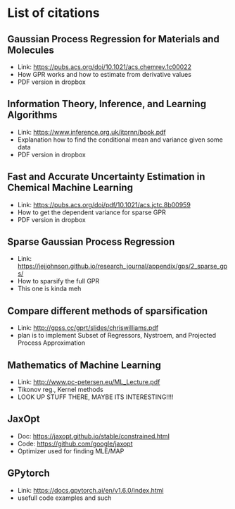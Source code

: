 # List of citations

## Gaussian Process Regression for Materials and Molecules 
 
- Link: https://pubs.acs.org/doi/10.1021/acs.chemrev.1c00022
- How GPR works and how to estimate from derivative values
- PDF version in dropbox

## Information Theory, Inference, and Learning Algorithms

- Link: https://www.inference.org.uk/itprnn/book.pdf
- Explanation how to find the conditional mean and variance given some data
- PDF version in dropbox

## Fast and Accurate Uncertainty Estimation in Chemical Machine Learning

- Link: https://pubs.acs.org/doi/pdf/10.1021/acs.jctc.8b00959
- How to get the dependent variance for sparse GPR
- PDF version in dropbox

## Sparse Gaussian Process Regression

- Link: https://jejjohnson.github.io/research_journal/appendix/gps/2_sparse_gps/
- How to sparsify the full GPR
- This one is kinda meh

## Compare different methods of sparsification

- Link: http://gpss.cc/gprt/slides/chriswilliams.pdf
- plan is to implement Subset of Regressors, Nystroem, and Projected Process Approximation

## Mathematics of Machine Learning

- Link: http://www.pc-petersen.eu/ML_Lecture.pdf
- Tikonov reg., Kernel methods
- LOOK UP STUFF THERE, MAYBE ITS INTERESTING!!!!

## JaxOpt

- Doc: https://jaxopt.github.io/stable/constrained.html
- Code: https://github.com/google/jaxopt
- Optimizer used for finding MLE/MAP

## GPytorch

- Link: https://docs.gpytorch.ai/en/v1.6.0/index.html
- usefull code examples and such